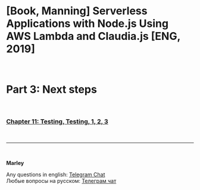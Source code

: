 # [Book, Manning] Serverless Applications with Node.js Using AWS Lambda and Claudia.js [ENG, 2019]

<br/>

# Part 3: Next steps

<br/>

### [Chapter 11: Testing, Testing, 1, 2, 3](./Chapter-11.md)

<br/>

---

<br/>

**Marley**

Any questions in english: <a href="https://jsdev.org/chat/">Telegram Chat</a>  
Любые вопросы на русском: <a href="https://jsdev.ru/chat/">Телеграм чат</a>
